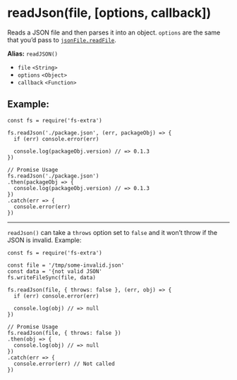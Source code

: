 readJson(file, \[options, callback\])
=====================================

Reads a JSON file and then parses it into an object. `options` are the same that you’d pass to [`jsonFile.readFile`](https://github.com/jprichardson/node-jsonfile#readfilefilename-options-callback).

**Alias:** `readJSON()`

-   `file` `<String>`
-   `options` `<Object>`
-   `callback` `<Function>`

Example:
--------

    const fs = require('fs-extra')

    fs.readJson('./package.json', (err, packageObj) => {
      if (err) console.error(err)

      console.log(packageObj.version) // => 0.1.3
    })

    // Promise Usage
    fs.readJson('./package.json')
    .then(packageObj => {
      console.log(packageObj.version) // => 0.1.3
    })
    .catch(err => {
      console.error(err)
    })

------------------------------------------------------------------------

`readJson()` can take a `throws` option set to `false` and it won’t throw if the JSON is invalid. Example:

    const fs = require('fs-extra')

    const file = '/tmp/some-invalid.json'
    const data = '{not valid JSON'
    fs.writeFileSync(file, data)

    fs.readJson(file, { throws: false }, (err, obj) => {
      if (err) console.error(err)

      console.log(obj) // => null
    })

    // Promise Usage
    fs.readJson(file, { throws: false })
    .then(obj => {
      console.log(obj) // => null
    })
    .catch(err => {
      console.error(err) // Not called
    })
